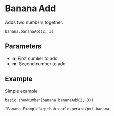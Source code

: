 # Banana Add

Adds two numbers together.

```sig
banana.bananaAdd(2, 3)
```

## Parameters

- **n**: First number to add
- **m**: Second number to add

## Example

Simple example

```blocks
basic.showNumber(banana.bananaAdd(2, 3))
```

```package
"Banana Example"=github:carlosperate/pxt-banana
```
